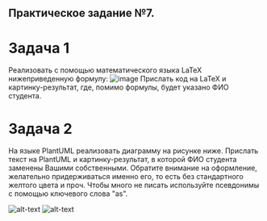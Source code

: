 ## Практическое задание №7.

# Задача 1
Реализовать с помощью математического языка LaTeX нижеприведенную формулу:
![image](https://github.com/user-attachments/assets/6ef2002f-24ee-412b-8edf-39576deb7c1b)
Прислать код на LaTeX и картинку-результат, где, помимо формулы, будет указано ФИО студента.

# Задача 2

На языке PlantUML реализовать диаграмму на рисунке ниже. Прислать текст на PlantUML и картинку-результат, в которой ФИО студента заменены Вашими собственными.
Обратите внимание на оформление, желательно придерживаться именно его, то есть без стандартного желтого цвета и проч. Чтобы много не писать используйте псевдонимы с помощью ключевого слова "as".

![alt-text](https://sun9-62.userapi.com/impg/b67nZHWbnVquLfEW4Sj9h6eg1XjiA6MBLoK0jw/_m580fOgGEY.jpg?size=483x493&quality=96&sign=d8ff93959123c577f4b124a38c944479&type=album)
![alt-text](https://sun9-67.userapi.com/impg/GZHhPD3EFMUL9SPS_LIt4UlgVHDzg-S12Tb6rg/7U_9UbGIShI.jpg?size=652x870&quality=96&sign=85ffd7fd38b0a88b95d77b8e3379e986&type=album)
